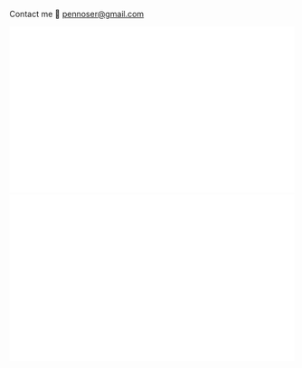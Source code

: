 Contact me 📧 <pennoser@gmail.com>

![alt text](https://raw.githubusercontent.com/r1ft4469/github-stats-transparent/output/generated/overview.svg "STATS")  ![alt text](https://raw.githubusercontent.com/r1ft4469/github-stats-transparent/output/generated/languages.svg "LANGUAGES")
